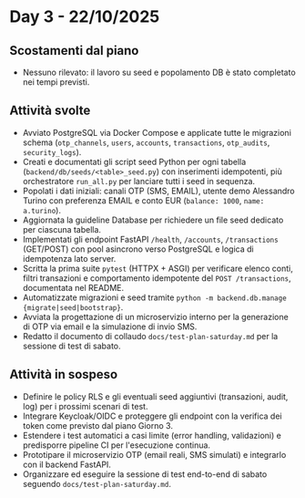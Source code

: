 ﻿# Day 3 - 22/10/2025

## Scostamenti dal piano
- Nessuno rilevato: il lavoro su seed e popolamento DB è stato completato nei tempi previsti.

## Attività svolte
- Avviato PostgreSQL via Docker Compose e applicate tutte le migrazioni schema (`otp_channels`, `users`, `accounts`, `transactions`, `otp_audits`, `security_logs`).
- Creati e documentati gli script seed Python per ogni tabella (`backend/db/seeds/<table>_seed.py`) con inserimenti idempotenti, più orchestratore `run_all.py` per lanciare tutti i seed in sequenza.
- Popolati i dati iniziali: canali OTP (SMS, EMAIL), utente demo Alessandro Turino con preferenza EMAIL e conto EUR (`balance: 1000`, `name: a.turino`).
- Aggiornata la guideline Database per richiedere un file seed dedicato per ciascuna tabella.
- Implementati gli endpoint FastAPI `/health`, `/accounts`, `/transactions` (GET/POST) con pool asincrono verso PostgreSQL e logica di idempotenza lato server.
- Scritta la prima suite `pytest` (HTTPX + ASGI) per verificare elenco conti, filtri transazioni e comportamento idempotente del `POST /transactions`, documentata nel README.
- Automatizzate migrazioni e seed tramite `python -m backend.db.manage {migrate|seed|bootstrap}`.
- Avviata la progettazione di un microservizio interno per la generazione di OTP via email e la simulazione di invio SMS.
- Redatto il documento di collaudo `docs/test-plan-saturday.md` per la sessione di test di sabato.

## Attività in sospeso
- Definire le policy RLS e gli eventuali seed aggiuntivi (transazioni, audit, log) per i prossimi scenari di test.
- Integrare Keycloak/OIDC e proteggere gli endpoint con la verifica dei token come previsto dal piano Giorno 3.
- Estendere i test automatici a casi limite (error handling, validazioni) e predisporre pipeline CI per l'esecuzione continua.
- Prototipare il microservizio OTP (email reali, SMS simulati) e integrarlo con il backend FastAPI.
- Organizzare ed eseguire la sessione di test end-to-end di sabato seguendo `docs/test-plan-saturday.md`.
